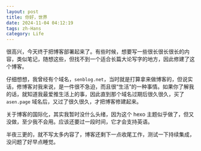 ```yaml
---
layout: post
title: 你好，世界
date: 2024-11-04 04:12:19
tags: zh-Hans
category: Life
---
```


很高兴，今天终于把博客部署起来了。有些时候，想要写一些很长很长很长的内容，类似笔记，随想这些，但找不到一个适合长篇大论写字的地方，因此修建了这个博客。

仔细想想，我曾经有个域名，`senblog.net`，当时就是打算拿来做博客的，但说实话，修博客对我来说，是一件很不急迫，而且很“生活”的一种事情。如果你了解我的话，就知道我最爱推生活上的事，因此直到那个域名过期后很久很久，买了 `asen.page` 域名后，又过了很久很久，才把博客修建起来。

关于博客的国际化，其实我暂时没什么头绪，因为这个 hexo 主题似乎做了，但又没做，至少我不会用。应该还要过一段时间，它才会支持英语。

半夜三更的，就不写太多内容了，博客还剩下一点收尾工作，测试一下持续集成，没问题了好早点睡觉。